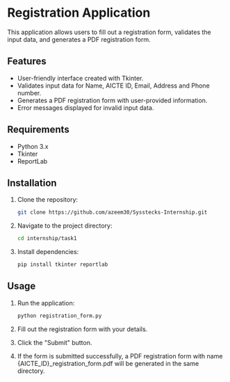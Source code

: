 # Registration Application

This application allows users to fill out a registration form, validates the input data, and generates a PDF registration form.

## Features

- User-friendly interface created with Tkinter.
- Validates input data for Name, AICTE ID, Email, Address and Phone number.
- Generates a PDF registration form with user-provided information.
- Error messages displayed for invalid input data.

## Requirements

- Python 3.x
- Tkinter
- ReportLab

## Installation

1. Clone the repository:

    ```bash
    git clone https://github.com/azeem30/Sysstecks-Internship.git
    ```

2. Navigate to the project directory:

    ```bash
    cd internship/task1
    ```

3. Install dependencies:

    ```bash
    pip install tkinter reportlab
    ```

## Usage

1. Run the application:

    ```bash
    python registration_form.py
    ```

2. Fill out the registration form with your details.
3. Click the "Submit" button.
4. If the form is submitted successfully, a PDF registration form with name {AICTE_ID}_registration_form.pdf will be generated in the same directory.
